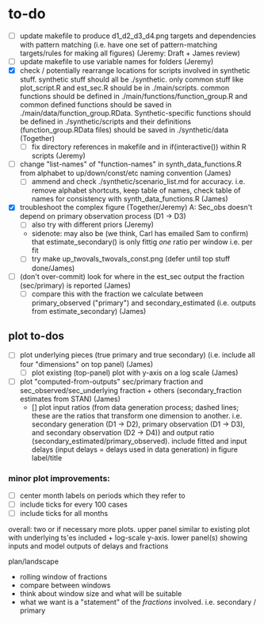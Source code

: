 # to-do

- [ ] update makefile to produce d1_d2_d3_d4.png targets and dependencies with pattern matching (i.e. have one set of pattern-matching targets/rules for making all figures) (Jeremy: Draft + James review)
- [ ] update makefile to use variable names for folders (Jeremy)
- [x] check / potentially rearrange locations for scripts involved in synthetic stuff. synthetic stuff should all be ./synthetic. only common stuff like plot_script.R and est_sec.R should be in ./main/scripts. common functions should be defined in ./main/functions/function_group.R and common defined functions should be saved in ./main/data/function_group.RData. Synthetic-specific functions should be defined in ./synthetic/scripts and their definitions (function_group.RData files) should be saved in ./synthetic/data (Together)
	- [ ] fix directory references in makefile and in if(interactive()) within R scripts (Jeremy)
- [ ] change "list-names" of "function-names" in synth_data_functions.R from alphabet to up/down/const/etc naming convention (James)
	- [ ] ammend and check ./synthetic/scenario_list.md for accuracy. i.e. remove alphabet shortcuts, keep table of names, check table of names for consistency with synth_data_functions.R (James)
- [x] troubleshoot the complex figure (Together/Jeremy) A: Sec_obs doesn't depend on primary observation process (D1 -> D3)
	- [ ] also try with different priors (Jeremy)
	- sidenote: may also be (we think, Carl has emailed Sam to confirm) that estimate_secondary() is only fittig *one* ratio per window i.e. per fit
	- [ ] try make up_twovals_twovals_const.png (defer until top stuff done/James)
- [ ] (don't over-commit) look for where in the est_sec output the fraction (sec/primary) is reported (James)
	- [ ] compare this with the fraction we calculate between primary_observed ("primary") and secondary_estimated (i.e. outputs from estimate_secondary) (James)

##	plot to-dos
- [ ] plot underlying pieces (true primary and true secondary) (i.e. include all four "dimensions" on top panel) (James)
	- [ ] plot existing (top-panel) plot with y-axis on a log scale (James)
- [ ] plot "computed-from-outputs" sec/primary fraction and sec_observed/sec_underlying fraction + others (secondary_fraction estimates from STAN) (James)
	- [] plot input ratios (from data generation process; dashed lines; these are the ratios that transform one dimension to another. i.e. secondary generation (D1 -> D2), primary observation (D1 -> D3), and secondary observation (D2 -> D4)) and output ratio (secondary_estimated/primary_observed). include fitted and input delays (input delays = delays used in data generation) in figure label/title

### minor plot improvements:
- [ ] center month labels on periods which they refer to
- [ ] include ticks for every 100 cases
- [ ] include ticks for all months

overall: two or if necessary more plots. upper panel similar to existing plot with underlying ts'es included + log-scale y-axis. lower panel(s) showing inputs and model outputs of delays and fractions

plan/landscape
- rolling window of fractions 
- compare between windows
- think about window size and what will be suitable
- what we want is a "statement" of the *fractions* involved. i.e. secondary / primary
